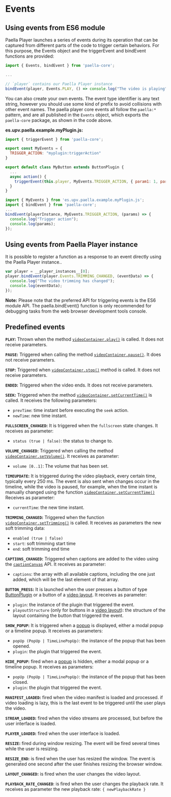 # Events

## Using events from ES6 module

Paella Player launches a series of events during its operation that can be captured from different parts of the code to trigger certain behaviors. For this purpose, the Events object and the triggerEvent and bindEvent functions are provided:

```javascript
import { Events, bindEvent } from 'paella-core';

...

// `player` contains our Paella Player instance
bindEvent(player, Events.PLAY, () => console.log("The video is playing"));
```

You can also create your own events. The event type identifier is any text string, however you should use some kind of prefix to avoid collisions with other event names. The paella player core events all follow the `paella:*` pattern, and are all published in the `Events` object, which exports the `paella-core` package, as shown in the code above.

**es.upv.paella.example.myPlugin.js:**

```javascript
import { triggerEvent } from 'paella-core';

export const MyEvents = {
  TRIGGER_ACTION: "myplugin:triggerAction"
}

export default class MyButton extends ButtonPlugin {
  ...
  async action() {
    triggerEvent(this.player, MyEvents.TRIGGER_ACTION, { param1: 1, param2: "2" });
  }
}
```

```javascript
import { MyEvents } from 'es.upv.paella.example.myPlugin.js';
import { bindEvent } from 'paella-core';
...
bindEvent(playerInstance, MyEvents.TRIGGER_ACTION, (params) => {
  console.log("Trigger action");
  console.log(params);
});
```



## Using events from Paella Player instance

It is possible to register a function as a response to an event directly using the Paella Player instance..

```javascript
var player = __player_instances__[0];
player.bindEvent(player.Events.TRIMMING_CHANGED, (eventData) => {
  console.log("The video trimming has changed");
  console.log(eventData);
});
```

**Note:** Please note that the preferred API for triggering events is the ES6 module API. The paella.bindEvent() function is only recommended for debugging tasks from the web browser development tools console.

## Predefined events

**`PLAY`:** Thrown when the method [`videoContainer.play()`](video_container.md) is called. It does not receive parameters.

**`PAUSE`:** Triggered when calling the method [`videoContainer.pause()`](video_container.md). It does not receive parameters.

**`STOP`:** Triggered when [`videoContainer.stop()`](video_container.md) method is called. It does not receive parameters.

**`ENDED`:** Triggered when the video ends. It does not receive parameters.

**`SEEK`:** Triggered when the method [`videoContainer.setCurrentTime()`](video_container.md) is called. It receives the following parameters:

- `prevTime`: time instant before executing the `seek` action.
- `newTime`: new time instant.

**`FULLSCREEN_CHANGED`:** It is triggered when the `fullscreen` state changes. It receives as parameter:

- `status (true | false)`: the status to change to.

**`VOLUME_CHANGED`:** Triggered when calling the method [`videoContainer.setVolume()`](video_container.md). It receives as parameter:

- `volume [0..1]`: The volume that has been set.

**`TIMEUPDATE`:** It is triggered during the video playback, every certain time, typically every 250 ms. The event is also sent when changes occur in the timeline, while the video is paused, for example, when the time instant is manually changed using the function [`videoContainer.setCurrentTime()`](video_container.md) Receives as parameter:

- `currentTime`: the new time instant.

**`TRIMMING_CHANGED`:** Triggered when the function [`videoContainer.setTrimming()`](video_container.md) is called. It receives as parameters the new soft trimming data:

- `enabled (true | false)`
- `start`: soft trimming start time
- `end`: soft trimming end time

**`CAPTIONS_CHANGED`:** Triggered when captions are added to the video using the [`captionCanvas`](captions.md) API. It receives as parameter:

- `captions`: the array with all available captions, including the one just added, which will be the last element of that array.

**`BUTTON_PRESS`:** It is launched when the user presses a button of type [ButtonPlugin](button_plugin.md) or a button of a [video layout](video_layout.md). It receives as parameter:

- `plugin`: the instance of the plugin that triggered the event.
- `playoutStructure` (only for buttons in a [video layout](video_layout.md)): the structure of the layout containing the button that triggered the event.

**`SHOW_POPUP`:** It is triggered when a [popup](popup_button_plugin.md) is displayed, either a modal popup or a timeline popup. It receives as parameters:

- `popUp (PopUp | TimeLinePopUp)`: the instance of the popup that has been opened.
- `plugin`: the plugin that triggered the event.

**`HIDE_POPUP`:** fired when a [popup](popup_button_plugin.md) is hidden, either a modal popup or a timeline popup. It receives as parameters:

- `popUp (PopUp | TimeLinePopUp)`: the instance of the popup that has been closed.
- `plugin`: the plugin that triggered the event.

**`MANIFEST_LOADED`:** fired when the video manifest is loaded and processed. if video loading is lazy, this is the last event to be triggered until the user plays the video.

**`STREAM_LOADED`:** fired when the video streams are processed, but before the user interface is loaded.

**`PLAYER_LOADED`:** fired when the user interface is loaded.

**`RESIZE`:** fired during window resizing. The event will be fired several times while the user is resizing.

**`RESIZE_END`:** is fired when the user has resized the window. The event is generated one second after the user finishes resizing the browser window.

**`LAYOUT_CHANGED`:** is fired when the user changes the video layout.

**`PLAYBACK_RATE_CHANGED`**: is fired when the user changes the playback rate. It receives as parameter the new playback rate: `{ newPlaybackRate }`